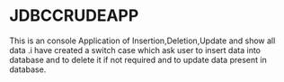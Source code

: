 # JDBCCRUDEAPP
This is an console Application of Insertion,Deletion,Update and show all data .i have created a switch case which ask user to insert data into database and to delete it if not required  and to update  data present in database.
